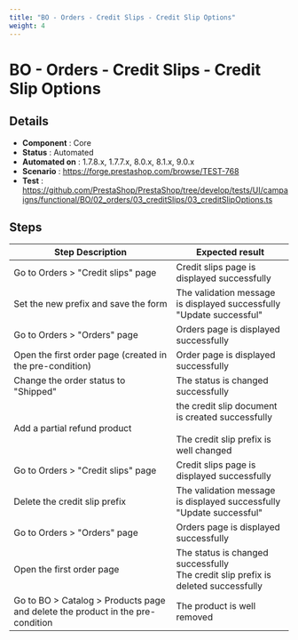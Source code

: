 ```yaml
---
title: "BO - Orders - Credit Slips - Credit Slip Options"
weight: 4
---
```


# BO - Orders - Credit Slips - Credit Slip Options
## Details
* **Component** : Core
* **Status** : Automated
* **Automated on** : 1.7.8.x, 1.7.7.x, 8.0.x, 8.1.x, 9.0.x
* **Scenario** : https://forge.prestashop.com/browse/TEST-768
* **Test** : https://github.com/PrestaShop/PrestaShop/tree/develop/tests/UI/campaigns/functional/BO/02_orders/03_creditSlips/03_creditSlipOptions.ts

## Steps
| Step Description | Expected result |
| ----- | ----- |
| Go to Orders > "Credit slips" page | Credit slips page is displayed successfully |
| Set the new prefix and save the form | The validation message is displayed successfully<br>"Update successful" |
| Go to Orders > "Orders" page | Orders page is displayed successfully |
| Open the first order page (created in the pre-condition) | Order page is displayed successfully |
| Change the order status to "Shipped" | The status is changed successfully |
| Add a partial refund product | the credit slip document is created successfully<br><br>The credit slip prefix is well changed |
| Go to Orders > "Credit slips" page | Credit slips page is displayed successfully |
| Delete the credit slip prefix | The validation message is displayed successfully<br>"Update successful" |
| Go to Orders > "Orders" page | Orders page is displayed successfully |
| Open the first order page | The status is changed successfully<br>The credit slip prefix is deleted successfully |
| Go to BO > Catalog > Products page and delete the product in the pre-condition | The product is well removed |
